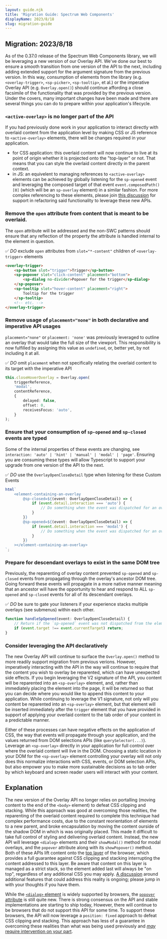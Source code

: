 ```yaml
---
layout: guide.njk
title: 'Migration Guide: Spectrum Web Components'
displayName: 2023/8/18
slug: migration-guide
---
```


## Migration: 2023/8/18

As of the 0.37.0 release of the Spectrum Web Components library, we will be leveraging a new version of our Overlay API. We've done our best to ensure a smooth transition from one version of the API to the next, including adding extended support for the argument signature from the previous version. In this way, consumption of elements from the library (e.g. `<overlay-trigger>`, `<sp-picker>`, `<sp-tooltip>`, et al.) or the imperative Overlay API (e.g. `Overlay.open()`) should continue affording a close facsimile of the functionality that was provided by the previous version. Under the covers, many important changes have been made and there are several things you can do to prepare within your application's lifecycle.

### `<active-overlay>` is no longer part of the API

If you had previously done work in your application to interact directly with overlaid content from the application level by making CSS or JS reference to `<active-overlay>` elements, there will be changes required in your application.

-   for CSS application: this overlaid content will now continue to live at its point of origin whether it is projected onto the "top-layer" or not. That means that you can style the overlaid content directly in the parent context.
-   in JS: an equivelent to managing references to `<active-overlay>` elements can be achieved by globally listening for the `sp-opened` event and leveraging the composed target of that event `event.composedPath()[0]` (which will be an `sp-overlay` element) in a similar fashion. For more complex referencing to these elements, please join [this discussion](https://github.com/adobe/spectrum-web-components/discussions/2764) for support in refactoring said functionality to leverage these new APIs.

### Remove the `open` attribute from content that is meant to be overlaid.

The `open` attribute will be addressed and the non-SWC patterns should ensure that any reflection of the property the attribute is handled internal to the element in question.

✅ _DO_ exclude `open` attributes from `slot="*-content"` children of `<overlay-trigger>` elements

```html
<overlay-trigger>
    <sp-button slot="trigger">Trigger</sp-button>
    <sp-popover slot="click-content" placement="bottom">
        <sp-dialog no-divider>Popover for the trigger</sp-dialog>
    </sp-popover>
    <sp-tooltip slot="hover-content" placement="right">
        Tooltip for the trigger
    </sp-tooltip>
    <!-- etc. -->
</overlay-trigger>
```

### Remove usage of `placement="none"` in both declarative and imperative API usages

`placement="none"` or `placement: 'none'` was previously leveraged to outline an overlay that would take the full size of the viewport. This responsibility is now fulfilled by assigning this value as `undefined`, or, better yet, by not including it at all.

✅ _DO_ omit `placement` when not specifically relating the overlaid content to its target with the imperative API

```ts
this.closeHoverOverlay = Overlay.open(
    triggerReference,
    'modal',
    contentReference,
    {
        delayed: false,
        offset: 0,
        receivesFocus: 'auto',
    }
);
```

### Ensure that your consumption of `sp-opened` and `sp-closed` events are typed

Some of the internal properties of these events are changing, see `interaction: 'auto' | 'hint' | 'manual' | 'modal' | 'page'`. Ensuring you are consuming these types will allow Typescript to support your upgrade from one version of the API to the next.

✅ _DO_ use the `OverlayOpenCloseDetail` type when listening for these Custom Events

```ts
html`
    <element-containing-an-overlay
        @sp-closed=${(event: OverlayOpenCloseDetail) => {
            if (event.detail.interaction === 'auto') {
                // Do something when the event was dispatched for an overlay with type "auto".
            }
        }}
        @sp-opened=${(event: OverlayOpenCloseDetail) => {
            if (event.detail.interaction === 'modal') {
                // Do something when the event was dispatched for an overlay with type "modal".
            }
        }}
    ></element-containing-an-overlay>
`;
```

### Prepare for descendant overlays to exist in the same DOM tree

Previously, the reparenting of overlay content prevented `sp-opened` and `sp-closed` events from propagating through the overlay's ancestor DOM tree. Going forward these events will propagate in a more native manner meaning that an ancestor will have the opportunity to hear and respond to ALL `sp-opened` and `sp-closed` events for all of its descendant overlays.

✅ _DO_ be sure to gate your listeners if your experience stacks multiple overlays (see submenus) within each other.

```ts
function handleSpOpened(event: OverlayOpenCloseDetail) {
    // Return if the `sp-opened` event was not dispatched from the element to which this listener is attached.
    if (event.target !== event.currentTarget) return;
}
```

<script type="module">
    import '@spectrum-web-components/dialog/sp-dialog.js';
    import '@spectrum-web-components/overlay/overlay-trigger.js';
    import '@spectrum-web-components/popover/sp-popover.js';
    import '@spectrum-web-components/tooltip/sp-tooltip.js';
</script>

### Consider leveraging the API declaratively

The new Overlay API will continue to surface the `Overlay.open()` method to more readily support migration from previous verions. However, imperatively interacting with the API in the way will continue to require that the content you wish to overlay be reparented, which can have unexpected side effects. If you begin leveraging the V2 signature of the API, you content will be reparented into an `<sp-overlay>` element, and, rather than immediately placing the element into the page, it will be returned so that you can decide where you would like to append this content to your application. While continuing to leverage the V1 signature, not only will you content be reparented into an `<sp-overlay>` element, but that element will be inserted immediately after the `trigger` element that you have provided in support of applying your overlaid content to the tab order of your content in a predictable manner.

Either of these processes can have negative effects on the application of CSS, the way that events will propagate through your application, and the values returned from DOM selections APIs (like `querySelector(...)`). Leverage an `<sp-overlay>` directly in your application for full control over where the overlaid content will live in the DOM. Choosing a static location in your DOM for the `<sp-overlay>` element controlling your overlay will not only does this normalize interactions with CSS, events, or DOM selection APIs, but also empower you to make more sustainable decisions as to tab order by which keyboard and screen reader users will interact with your content.

## Explanation

The new version of the Overlay API no longer relies on portalling (moving content to the end of the `<body>` element) to defeat CSS clipping and stacking. While this approach was good at overcoming those realities, the reparenting of the overlaid content required to complete this technique had complex performance costs, due to the constant reorientation of elements to a new parent, and broke encapsulation by moving the content ourside of the shadow DOM in which is was originally placed. This made it difficult to take full control of styling and delivering overlaid content. Instead, the new API will leverage `<dialog>` elements and their `showModal()` method for modal overlays, and the `popover` attribute along with its `showPopover()` method. Both of these APIs lift content onto the [top layer](https://developer.mozilla.org/en-US/docs/Glossary/Top_layer) of the browser, which provides a full guarantee against CSS clipping and stacking interrupting the content addressed to this layer. Be aware that content on this layer is managed as a strict stack, so the element added last will always be "on top", regardless of any additional CSS you may apply. [A discussion](https://github.com/adobe/spectrum-web-components/discussions/2764#discussioncomment-5327797) around additional features that could address this reality is ongoing; please jump in with your thoughts if you have them.

While the [`<dialog>` element](https://developer.mozilla.org/en-US/docs/Web/HTML/Element/dialog) is widely supported by browsers, the [`popover` attribute](https://developer.mozilla.org/en-US/docs/Web/HTML/Global_attributes/popover) is still quite new. There is strong consensus on the API and stable implementations are starting to ship today, However, there will continue to be browsers that do not support this API for some time. To support these browsers, the API will now leverage a `position: fixed` approach to defeat CSS clipping and stacking. This approach has less of a guarantee in overcoming these realities than what was being used previously and [_may_ require intervention on your part](../../components/overlay#fallback-support).
